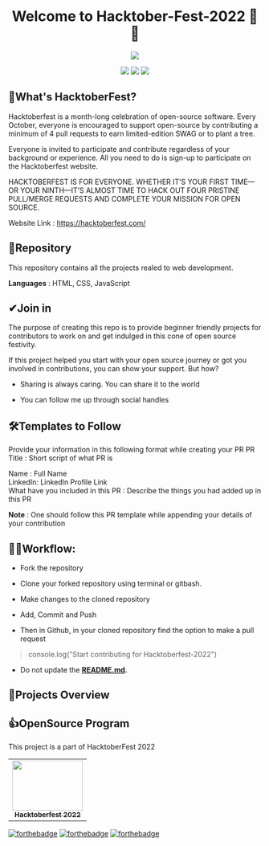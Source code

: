 <div align="center">
  <h1>Welcome to Hacktober-Fest-2022 👋💪</h1>
</div>

<p align="center">
<img src="https://res.cloudinary.com/cartzet/image/upload/v1664942880/Hacktoberfest-2022_ieilip.png"></a>
</p>

<p align="center">
<a href="https://github.com/GDSC-CEC"><img src="https://img.shields.io/badge/PRs-welcome-brightgreen.svg?style=flat&logo=github"></a> 
<a href="https://github.com/GDSC-CEC"><img src="https://img.shields.io/badge/Open%20Source-%F0%9F%A4%8D-Green"></a> 
<a href="https://github.com/GDSC-CEC"><img src="https://img.shields.io/static/v1.svg?label=Contributions&message=Welcome&color=0059b3&style=flat-square"></a>
</p>


<h2>🤞What's HacktoberFest?</h2>

Hacktoberfest is a month-long celebration of open-source software. Every October, everyone is encouraged to support open-source by contributing a minimum of 4 pull requests to earn limited-edition SWAG or to plant a tree.

Everyone is invited to participate and contribute regardless of your background or experience. All you need to do is sign-up to participate on the Hacktoberfest website.

HACKTOBERFEST IS FOR EVERYONE. WHETHER IT’S YOUR FIRST TIME—OR YOUR NINTH—IT’S ALMOST TIME TO HACK OUT FOUR PRISTINE PULL/MERGE REQUESTS AND COMPLETE YOUR MISSION FOR OPEN SOURCE. 

Website Link : https://hacktoberfest.com/

<!-- 
[![@prathimakadari's Holopin board](https://holopin.io/api/user/board?user=prathimakadari)](https://holopin.io/@prathimakadari)
-->


<h2>📌Repository</h2>

This repository contains all the projects realed to web development.

**Languages** : HTML, CSS, JavaScript

<h2>✔Join in</h2>

The purpose of creating this repo is to provide beginner friendly projects for contributors to work on and get indulged in this cone of open source festivity.

If this project helped you start with your open source journey or got you involved in contributions, you can show your support. But how?

- Sharing is always caring. You can share it to the world 

- You can follow me up through social handles


<h2>🛠Templates to Follow</h2>

Provide your information in this following format while creating your PR PR Title : Short script of what PR is

Name : Full Name <br>
LinkedIn: LinkedIn Profile Link <br>
What have you included in this PR : Describe the things you had added up in this PR <br>

**Note** : One should follow this PR template while appending your details of your contribution


<h2>👨‍💻Workflow:</h2>

- Fork the repository

- Clone your forked repository using terminal or gitbash.

- Make changes to the cloned repository

- Add, Commit and Push

- Then in Github, in your cloned repository find the option to make a pull request 

> console.log("Start contributing for Hacktoberfest-2022")
* Do not update the **[README.md](https://github.com/GDSC-CEC/HacktoberFest-2022-Web-Development/blob/master/README.md).**
<h2>🔖Projects Overview</h2>

<h2>👍OpenSource Program</h2>

This project is a part of HacktoberFest 2022

<table>
<tr>
 <td align="center">
<a href="https://hacktoberfest.com/"><img src="https://res.cloudinary.com/cartzet/image/upload/v1664943320/192144059-5cd0b329-f238-474b-b475-7385eaa35d05_dif9g2.png" width=140px height=100px /><br /><sub><b>Hacktoberfest 2022</b></sub></a>
 </td>
</tr>
</table>


[![forthebadge](https://forthebadge.com/images/badges/built-with-love.svg)](https://forthebadge.com) [![forthebadge](https://forthebadge.com/images/badges/built-by-developers.svg)](https://forthebadge.com) [![forthebadge](https://forthebadge.com/images/badges/built-with-swag.svg)](https://forthebadge.com)
